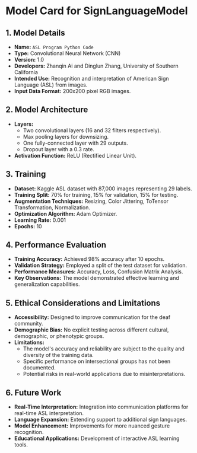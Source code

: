 # Model Card for SignLanguageModel

## 1. Model Details
- **Name:** `ASL Program Python Code`
- **Type:** Convolutional Neural Network (CNN)
- **Version:** 1.0
- **Developers:** Zhanqin Ai and Dinglun Zhang, University of Southern California
- **Intended Use:** Recognition and interpretation of American Sign Language (ASL) from images.
- **Input Data Format:** 200x200 pixel RGB images.

## 2. Model Architecture
- **Layers:**
  - Two convolutional layers (16 and 32 filters respectively).
  - Max pooling layers for downsizing.
  - One fully-connected layer with 29 outputs.
  - Dropout layer with a 0.3 rate.
- **Activation Function:** ReLU (Rectified Linear Unit).

## 3. Training
- **Dataset:** Kaggle ASL dataset with 87,000 images representing 29 labels.
- **Training Split:** 70% for training, 15% for validation, 15% for testing.
- **Augmentation Techniques:** Resizing, Color Jittering, ToTensor Transformation, Normalization.
- **Optimization Algorithm:** Adam Optimizer.
- **Learning Rate:** 0.001
- **Epochs:** 10

## 4. Performance Evaluation
- **Training Accuracy:** Achieved 98% accuracy after 10 epochs.
- **Validation Strategy:** Employed a split of the test dataset for validation.
- **Performance Measures:** Accuracy, Loss, Confusion Matrix Analysis.
- **Key Observations:** The model demonstrated effective learning and generalization capabilities.

## 5. Ethical Considerations and Limitations
- **Accessibility:** Designed to improve communication for the deaf community.
- **Demographic Bias:** No explicit testing across different cultural, demographic, or phenotypic groups.
- **Limitations:** 
  - The model's accuracy and reliability are subject to the quality and diversity of the training data.
  - Specific performance on intersectional groups has not been documented.
  - Potential risks in real-world applications due to misinterpretations.

## 6. Future Work
- **Real-Time Interpretation:** Integration into communication platforms for real-time ASL interpretation.
- **Language Expansion:** Extending support to additional sign languages.
- **Model Enhancement:** Improvements for more nuanced gesture recognition.
- **Educational Applications:** Development of interactive ASL learning tools.
